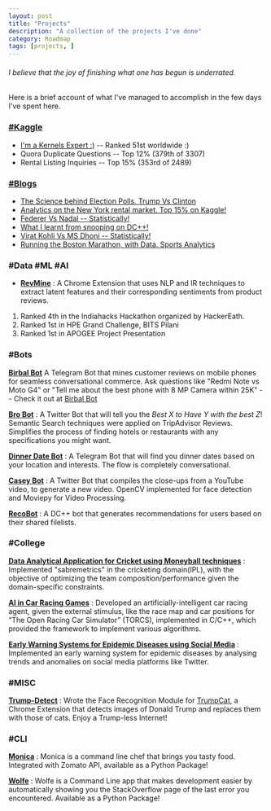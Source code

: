 ```yaml
---
layout: post
title: "Projects"
description: "A collection of the projects I've done"
category: Roadmap
tags: [projects, ]
---
```


###### I believe that the joy of *finishing what one has begun* is underrated.

Here is a brief account of what I've managed to accomplish in the few days I've spent here.

### [#Kaggle](https://www.kaggle.com/shubh24/)

 - [I'm a Kernels Expert :)](https://www.kaggle.com/shubh24/kernels) -- Ranked 51st worldwide :)
 - Quora Duplicate Questions -- Top 12% (379th of 3307)
 - Rental Listing Inquiries -- Top 15% (353rd of 2489) 

### [#Blogs](https://shubh24.github.io/shubh24.github.com/blog)

 - [The Science behind Election Polls. Trump Vs Clinton](https://shubh24.github.io/shubh24.github.com/math/2016/11/12/The-science-behind-Election-Polls-Trump-Vs-Clinton.html)
 - [Analytics on the New York rental market. Top 15% on Kaggle!](https://shubh24.github.io/shubh24.github.com/math/2017/04/29/Analytics-on-the-New-York-rental-market-Top-17-on-Kaggle!.html)
 - [Federer Vs Nadal -- Statistically!](https://shubh24.github.io/shubh24.github.com/math/2017/04/12/Federer-Vs-Nadal-Statistically!.html)
 - [What I learnt from snooping on DC++!](https://shubh24.github.io/shubh24.github.com/math/2016/12/04/What-I-learnt-from-snooping-on-DC++!.html)
 - [Virat Kohli Vs MS Dhoni -- Statistically!](https://shubh24.github.io/shubh24.github.com/math/2016/11/21/Virat-Kohli-Vs-MS-Dhoni-Statistically!.html) 
 - [Running the Boston Marathon, with Data. Sports Analytics](https://shubh24.github.io/shubh24.github.com/math/2017/04/01/Running-the-Boston-Marathon,-with-Data!-Sports-Analytics.html)

### #Data #ML #AI

- [**RevMine**](https://bit.ly/revmine) : A Chrome Extension that uses NLP and IR techniques to extract latent features and their corresponding sentiments from product reviews.
 1. Ranked 4th in the Indiahacks Hackathon organized by HackerEath.
 2. Ranked 1st in HPE Grand Challenge, BITS Pilani
 3. Ranked 1st in APOGEE Project Presentation

### #Bots

[**Birbal Bot**](https://telegram.me/BirbalBot) A Telegram Bot that mines customer reviews on mobile phones for seamless conversational commerce. Ask questions like "Redmi Note vs Moto G4" or "Tell me about the best phone with 8 MP Camera within 25K" -- Check it out at [Birbal Bot](https://birbal.xyz)

[**Bro Bot**](https://twitter.com/search?q=%23AskBro) : A Twitter Bot that will tell you the *Best X to Have Y with the best Z*! Semantic Search techniques were applied on TripAdvisor Reviews. Simplifies the process of finding hotels or restaurants with any specifications you might want.

[**Dinner Date Bot**](https://telegram.me/dinnerdatebot) : A Telegram Bot that will find you dinner dates based on your location and interests. The flow is completely conversational.

[**Casey Bot**](https://twitter.com/search?q=%23CaseyBot) : A Twitter Bot that compiles the close-ups from a YouTube video, to generate a new video. OpenCV implemented for face detection and Moviepy for Video Processing.

[**RecoBot**](https://github.com/h4ck3rk3y/recobot) : A DC++ bot that generates recommendations for users based on their shared filelists. 


### #College

[**Data Analytical Application for Cricket using Moneyball techniques**](https://arxiv.org/submit/1479866/view) : Implemented "sabremetrics" in the cricketing domain(IPL), with the objective of optimizing the team composition/performance given the domain-specific constraints.

[**AI in Car Racing Games**](https://drive.google.com/open?id=1ZvGmaxpjYXiGTqSFGTuGkpussPrq8sG6Q40uqFbtb78) : Developed an artificially-intelligent car racing agent, given the external stimulus, like the race map and car positions for “The Open Racing Car Simulator” (TORCS), implemented in C/C++, which provided the framework to implement various algorithms.

[**Early Warning Systems for Epidemic Diseases using Social Media**](https://docs.google.com/document/d/1smK4jNKFrIHiifp0va9QpXRqzWK862HRY2ZKvjKlmOw/edit?usp=sharing) : Implemented an early warning system for epidemic diseases by analysing trends and anomalies on social media platforms like Twitter.

### #MISC

[**Trump-Detect**](https://github.com/shubh24/Trump-Detect) : Wrote the Face Recognition Module for [TrumpCat](https://chrome.google.com/webstore/detail/trumpcat/), a Chrome Extension that detects images of Donald Trump and replaces them with those of cats. Enjoy a Trump-less Internet!

### #CLI

[**Monica**](https://github.com/Zephrys/monica/) : Monica is a command line chef that brings you tasty food. Integrated with Zomato API, available as a Python Package!

[**Wolfe**](https://github.com/h4ck3rk3y/wolfe) : Wolfe is a Command Line app that makes development easier by automatically showing you the StackOverflow page of the last error you encountered. Available as a Python Package!
